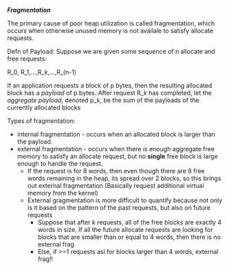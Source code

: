 ***Fragmentation***

The primary cause of poor heap utilization is called fragmentation, which occurs when otherwise unused memory is not availale to satisfy allocate requests.

Defn of Payload: Suppose we are given some sequence of n allocate and free requests:

R_0, R_1,...,R_k,...,R_(n-1)

If an application requests a block of p bytes, then the resulting allocated block has a *payload* of p bytes. After request R_k has completed, let the *aggregate payload*, denoted p_k, be the sum of the payloads of the currently allocated blocks

Types of fragmentation:

- internal fragmentation - occurs when an allocated block is larger than the payload.
- external fragmentation - occurs when there *is* enough aggregate free memory to satisfy an allocate request, but no **single** free block is large enough to handle the request.
	- If the request is for 8 words, then even though there are 8 free words remaining in the heap, its spread over 2 blocks, so this brings out external fragmentation (Basically request additional virtual memory from the kernel)
	- External gragmentation is more difficult to quantify because not only is it based on the pattern of the past requests, but also on future requests
		- Suppose that after k requests, all of the free blocks are exactly 4 words in size. If all the future allocate requests are looking for blocks that are smaller than or equal to 4 words, then there is no external frag
		- Else, if >=1 requests asl for blocks larger than 4 words, external frag!!
		
